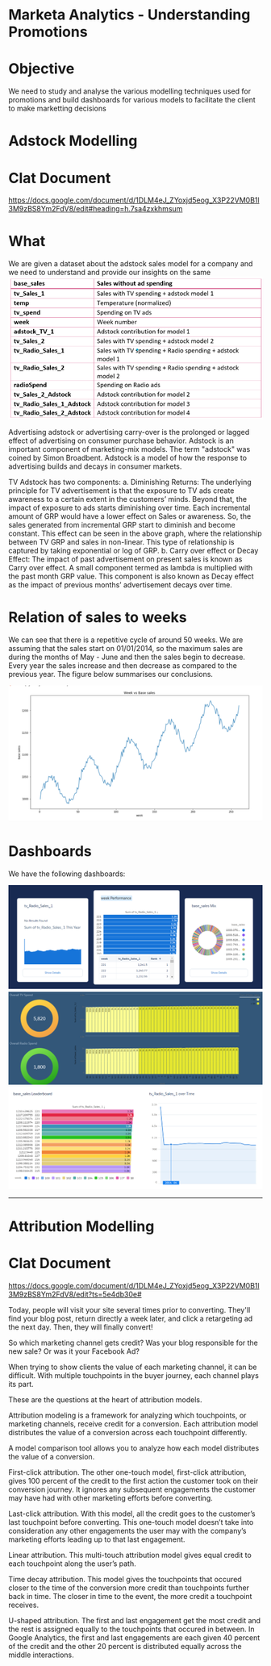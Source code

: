 # Marketa Analytics - Understanding Promotions

# Objective
We need to study and analyse the various modelling techniques used for promotions and build dashboards for various models to facilitate the client to make marketting decisions

# Adstock Modelling

# Clat Document
https://docs.google.com/document/d/1DLM4eJ_ZYoxjd5eog_X3P22VM0B1l3M9zBS8Ym2FdV8/edit#heading=h.7sa4zxkhmsum

# What
We are given a dataset about the adstock sales model for a company and we need to understand and provide our insights on the same
![](https://github.com/Team-11-VKAS/INFO7374DigitalMarketingAnalytics/blob/master/Assignment3/images/table_definition.PNG)

Advertising adstock or advertising carry-over is the prolonged or lagged effect of advertising on consumer purchase behavior. Adstock is an important component of marketing-mix models. The term "adstock" was coined by Simon Broadbent. Adstock is a model of how the response to advertising builds and decays in consumer markets.

TV Adstock has two components:
a. Diminishing Returns: The underlying principle for TV advertisement is that the exposure to TV ads create awareness to a certain extent in the customers’ minds. Beyond that, the impact of exposure to ads starts diminishing over time. Each incremental amount of GRP would have a lower effect on Sales or awareness. So, the sales generated from incremental GRP start to diminish and become constant. This effect can be seen in the above graph, where the relationship between TV GRP and sales in non-linear. This type of relationship is captured by taking exponential or log of GRP.
b. Carry over effect or Decay Effect: The impact of past advertisement on present sales is known as Carry over effect. A small component termed as lambda is multiplied with the past month GRP value. This component is also known as Decay effect as the impact of previous months’ advertisement decays over time.

# Relation of sales to weeks
We can see that there is a repetitive cycle of around 50 weeks.
We are assuming that the sales start on 01/01/2014, so the maximum sales are during the months of May - June and then the sales begin to decrease.
Every year the sales increase and then decrease as compared to the previous year.
The figure below summarises our conclusions.

 ![](https://github.com/Team-11-VKAS/INFO7374DigitalMarketingAnalytics/blob/master/Assignment3/images/basesales-week.PNG)
 
 # Dashboards
 We have the following dashboards:
 
 ![](https://github.com/Team-11-VKAS/INFO7374DigitalMarketingAnalytics/blob/master/Assignment3/images/dashboard1.PNG)
 ![](https://github.com/Team-11-VKAS/INFO7374DigitalMarketingAnalytics/blob/master/Assignment3/images/dashboard2.PNG)
 ![](https://github.com/Team-11-VKAS/INFO7374DigitalMarketingAnalytics/blob/master/Assignment3/images/basesSalesDashboard.PNG)
 
 __________________________________________________________________________________________
 
 # Attribution Modelling
 
 # Clat Document
 https://docs.google.com/document/d/1DLM4eJ_ZYoxjd5eog_X3P22VM0B1l3M9zBS8Ym2FdV8/edit?ts=5e4db30e#
 
Today, people will visit your site several times prior to converting. They'll find your blog post, return directly a week later, and click a retargeting ad the next day. Then, they will finally convert!

So which marketing channel gets credit? Was your blog responsible for the new sale? Or was it your Facebook Ad?

When trying to show clients the value of each marketing channel, it can be difficult. With multiple touchpoints in the buyer journey, each channel plays its part.

These are the questions at the heart of attribution models.

Attribution modeling is a framework for analyzing which touchpoints, or marketing channels, receive credit for a conversion. Each attribution model distributes the value of a conversion across each touchpoint differently.

A model comparison tool allows you to analyze how each model distributes the value of a conversion.

First-click attribution. The other one-touch model, first-click attribution, gives 100 percent of the credit to the first action the customer took on their conversion journey. It ignores any subsequent engagements the customer may have had with other marketing efforts before converting.

Last-click attribution. With this model, all the credit goes to the customer’s last touchpoint before converting. This one-touch model doesn’t take into consideration any other engagements the user may with the company’s marketing efforts leading up to that last engagement.

Linear attribution. This multi-touch attribution model gives equal credit to each touchpoint along the user’s path.
 
Time decay attribution. This model gives the touchpoints that occured closer to the time of the conversion more credit than touchpoints further back in time. The closer in time to the event, the more credit a touchpoint receives.

U-shaped attribution. The first and last engagement get the most credit and the rest is assigned equally to the touchpoints that occured in between. In Google Analytics, the first and last engagements are each given 40 percent of the credit and the other 20 percent is distributed equally across the middle interactions.


 
 
 
 
 
